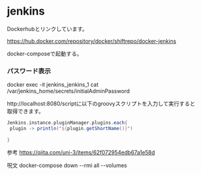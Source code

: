 # jenkins

Dockerhubとリンクしています。

https://hub.docker.com/repository/docker/shiftrepo/docker-jenkins

docker-composeで起動する。

### パスワード表示
docker exec -it jenkins_jenkins_1 cat /var/jenkins_home/secrets/initialAdminPassword

http://localhost:8080/scriptに以下のgroovyスクリプトを入力して実行すると取得できます。

~~~groovy
Jenkins.instance.pluginManager.plugins.each{
 plugin -> println("${plugin.getShortName()}")
 
}
~~~


参考
https://qiita.com/uni-3/items/62f072954edb67a1e58d

呪文
docker-compose down --rmi all --volumes
